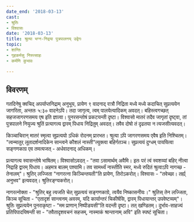 ```yaml
---
date_end: '2018-03-13'
cast:
- श्रुतिः
- विश्वासः
date: '2018-03-13'
title: श्रुत्या भग्न-निद्रया पुत्रपालनय् उद्वेगः
topic:
- शान्तिः
- गृहकर्मसु निरुत्साहः
- कर्मणि कुभावः

---
```


## विवरणम्
गतदिनेषु क्वचिद् अपर्याप्तनिद्राम् अनुभूय, प्रायेण ९ वादनाद् रात्रौ निद्रिता मध्ये मध्ये कदाचित् सुप्रत्ययेन जागरिता, अन्ततः ५:३० वादनेऽपि। तदा जागृत्य, त्वम् पालयेत्यादिकम् अवदत्। बहिस्त्वगच्छत् सहजजागरणसमय एष इति ज्ञात्वा। पुनरसन्तोषं प्रकटयन्ती दृष्टा। विश्वासो मातरं तदैव जागृतां दृष्ट्वा, तां पुत्रपालने नियुज्य श्रुतिं प्रत्यागत्य द्वारम् पिधाय निद्रितुम् अवदत्। तवैव दोषो तं दृढतया न त्यजसीत्यवदत्।

किञ्चाचिरान् मातरं स्मृत्वा सुप्रत्ययो ऽधिकं रोदनम् प्रारभत। श्रुत्या ऽपि जागरणसमय एवैष इति निश्चितम्। "त्वन्मातुर् लूतादर्शनादिकेन सान्त्वने कौशलं नास्ती"त्युक्त्वा बहिर्गतञ्च। सुप्रत्ययं दुग्धम् पाययित्वा सङ्गणकाग्र एव तमत्यजत् - अर्धवादनाद् अधिकम्।

प्रत्यागत्य स्वासन्तोषे भाषितम्। विश्वासोऽवदत् - "तवा ऽसामार्थम् अवैमि। इतः परं त्वं स्वशय्यां बहिर् नीत्वा निद्राहि द्वारम् पिधाय। अहमत्र बालम् पश्यामि। तव सामर्थ्यं नास्तीति स्मर, मध्ये रुदितं श्रुत्वाऽपि नागच्छ - तेनालम्"। श्रुतिर् लज्जिता "नागरत्ना किञ्चिन्तयती"ति प्रायेण, तिरोऽकरोत्। विश्वासः - "तवेच्छा। तर्ह्य् अनुभव" इत्यवदत्। श्रुतिरङ्ग्यकरोत्।

नागरत्नोक्ता - "श्रुतिर् बहु त्यजति चेत् सुप्रत्ययं सङ्गणकाग्रे, त्वयैव निष्कासनीयः।" श्रुतिस् तेन लज्जिता, किञ्च सूचिता - "एतादृशं सान्त्वनम् अवरम्, यदि कार्यान्तरं चिकीर्षसि, द्वारम् पिधायान्तर् उपवेष्टव्यम्"।
श्रुतिः सुप्रत्ययेन पुनराकृष्टा - "मम प्राणान् निष्पीडयसी"ति वदन्ती‌ दृष्टा। तत् खण्डितम्। दुर्भाव-साहज्यं प्रतिपिपादयिषन्ती सा - "तवैतादृशवचनं सहजम्, नास्माकं श्रान्तानाम् अपि" इति स्पष्टं सूचिता।

